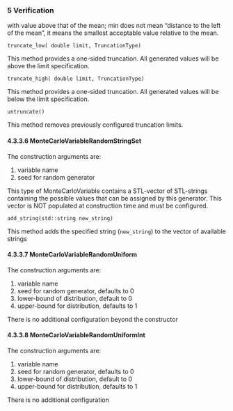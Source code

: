 ### 5 Verification

 with value above that of the mean; min does not mean “distance to the left of the mean”, it means the smallest acceptable value relative to the mean.

`truncate_low( double limit, TruncationType)`

This method provides a one-sided truncation. All generated values will be above the limit specification.

`truncate_high( double limit, TruncationType)`

This method provides a one-sided truncation. All generated values will be below the limit specification.

`untruncate()`

This method removes previously configured truncation limits.

#### 4.3.3.6 MonteCarloVariableRandomStringSet

The construction arguments are:
1. variable name
2. seed for random generator

This type of MonteCarloVariable contains a STL-vector of STL-strings containing the possible values that can be assigned by this generator. This vector is NOT populated at construction time and must be configured.

`add_string(std::string new_string)`

This method adds the specified string (`new_string`) to the vector of available strings

#### 4.3.3.7 MonteCarloVariableRandomUniform

The construction arguments are:
1. variable name
2. seed for random generator, defaults to 0
3. lower-bound of distribution, default to 0
4. upper-bound for distribution, defaults to 1

There is no additional configuration beyond the constructor

#### 4.3.3.8 MonteCarloVariableRandomUniformInt

The construction arguments are:
1. variable name
2. seed for random generator, defaults to 0
3. lower-bound of distribution, default to 0
4. upper-bound for distribution, defaults to 1

There is no additional configuration
